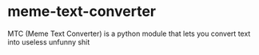 # meme-text-converter
MTC (Meme Text Converter) is a python module that lets you convert text into useless unfunny shit
